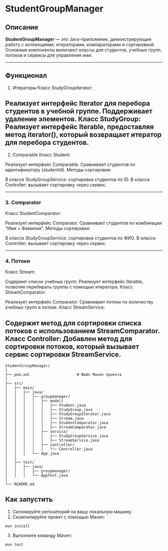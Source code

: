 # StudentGroupManager

## Описание
**StudentGroupManager** — это Java-приложение, демонстрирующее работу с коллекциями, итераторами, компараторами и сортировкой. Основные компоненты включают классы для студентов, учебных групп, потоков и сервисы для управления ими.

---

## Функционал

1. Итераторы
   Класс StudyGroupIterator:

Реализует интерфейс Iterator для перебора студентов в учебной группе.
Поддерживает удаление элементов.
Класс StudyGroup: Реализует интерфейс Iterable, предоставляя метод iterator(), который возвращает итератор для перебора студентов.
---

2. Comparable
   Класс Student:

Реализует интерфейс Comparable.
Сравнивает студентов по идентификатору (studentId).
Методы сортировки:

В классе StudyGroupService: сортировка студентов по ID.
В классе Controller: вызывает сортировку через сервис.

---

### 3. Comparator
Класс StudentComparator:

Реализует интерфейс Comparator.
Сравнивает студентов по комбинации "Имя + Фамилия".
Методы сортировки:

В классе StudyGroupService: сортировка студентов по ФИО.
В классе Controller: вызывает сортировку через сервис.

---

### 4. Потоки
Класс Stream:

Содержит список учебных групп.
Реализует интерфейс Iterable, позволяя перебирать группы с помощью итератора.
Класс StreamComparator:

Реализует интерфейс Comparator.
Сравнивает потоки по количеству учебных групп в потоке.
Класс StreamService:

Содержит метод для сортировки списка потоков с использованием StreamComparator.
Класс Controller:
Добавлен метод для сортировки потоков, который вызывает сервис сортировки StreamService.
---
```
StudentGroupManager/
│
├── pom.xml                     # Файл Maven проекта
│
├── src/
│   ├── main/
│   │   ├── java/
│   │   │   ├── groupmanager/
│   │   │   │   ├── model/
│   │   │   │   │   ├── Student.java
│   │   │   │   │   ├── StudyGroup.java
│   │   │   │   │   ├── StudyGroupIterator.java
│   │   │   │   │   ├── Stream.java
│   │   │   │   │   ├── StudentComparator.java
│   │   │   │   │   ├── StreamComparator.java
│   │   │   │   ├── service/
│   │   │   │   │   ├── StudyGroupService.java
│   │   │   │   │   ├── StreamService.java
│   │   │   │   ├── controller/
│   │   │   │   │   └── Controller.java
│   │   │   └── App.java
│   │
│   ├── test/
│   │   ├── java/
│   │   │   ├── groupmanager/
│   │   │   └── AppTest.java
│
└── README.md
```

## Как запустить
1. Склонируйте репозиторий на вашу локальную машину.
2. Скомпилируйте проект с помощью Maven:
```
mvn install
```
3. Выполните команду Maven:
```
mvn test
```